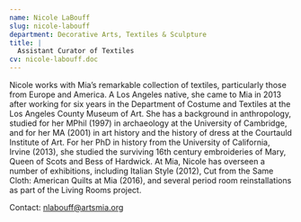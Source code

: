 ```yaml
---
name: Nicole LaBouff
slug: nicole-labouff
department: Decorative Arts, Textiles & Sculpture
title: |
  Assistant Curator of Textiles
cv: nicole-labouff.doc
---
```


Nicole works with Mia’s remarkable collection of textiles, particularly those from Europe and America. A Los Angeles native, she came to Mia in 2013 after working for six years in the Department of Costume and Textiles at the Los Angeles County Museum of Art. She has a background in anthropology, studied for her MPhil (1997) in archaeology at the University of Cambridge, and for her MA (2001) in art history and the history of dress at the Courtauld Institute of Art. For her PhD in history from the University of California, Irvine (2013), she studied the surviving 16th century embroideries of Mary, Queen of Scots and Bess of Hardwick. At Mia, Nicole has overseen a number of exhibitions, including Italian Style (2012), Cut from the Same Cloth: American Quilts at Mia (2016), and several period room reinstallations as part of the Living Rooms project.

Contact: [nlabouff@artsmia.org](mailto:nlabouff@artsmia.org)

